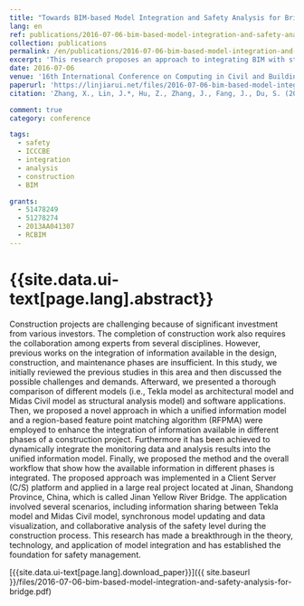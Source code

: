 ```yaml
---
title: "Towards BIM-based Model Integration and Safety Analysis for Bridge Construction"
lang: en
ref: publications/2016-07-06-bim-based-model-integration-and-safety-analysis-for-bridge
collection: publications
permalink: /en/publications/2016-07-06-bim-based-model-integration-and-safety-analysis-for-bridge
excerpt: 'This research proposes an approach to integrating BIM with structural model for safety analysis during bridge constructiion.'
date: 2016-07-06
venue: '16th International Conference on Computing in Civil and Building Engineering'
paperurl: 'https://linjiarui.net/files/2016-07-06-bim-based-model-integration-and-safety-analysis-for-bridge.pdf'
citation: 'Zhang, X., Lin, J.*, Hu, Z., Zhang, J., Fang, J., Du, S. (2016). Towards BIM-based Model Integration and Safety Analysis for Bridge Construction. <i>Proceedings of the 16th International Conference on Computing in Civil and Building Engineering</i>, 1091-1097. Osaka, Japan.'

comment: true
category: conference

tags: 
  - safety
  - ICCCBE
  - integration
  - analysis
  - construction
  - BIM

grants:
  - 51478249
  - 51278274
  - 2013AA041307
  - RCBIM
---
```



{{site.data.ui-text[page.lang].abstract}}
====

Construction projects are challenging because of significant investment from various investors. The completion of construction work also requires the collaboration among experts from several disciplines. However, previous works on the integration of information available in the design, construction, and maintenance phases are insufficient. In this study, we initially reviewed the previous studies in this area and then discussed the possible challenges and demands. Afterward, we presented a thorough comparison of different models (i.e., Tekla model as architectural model and Midas Civil model as structural analysis model) and software applications. Then, we proposed a novel approach in which a unified information model and a region-based feature point matching algorithm (RFPMA) were employed to enhance the integration of information available in different phases of a construction project. Furthermore it has been achieved to dynamically integrate the monitoring data and analysis results into the unified information model. Finally, we proposed the method and the overall workflow that show how the available information in different phases is integrated. The proposed approach was implemented in a Client Server (C/S) platform and applied in a large real project located at Jinan, Shandong Province, China, which is called Jinan Yellow River Bridge. The application involved several scenarios, including information sharing between Tekla model and Midas Civil model, synchronous model updating and data visualization, and collaborative analysis of the safety level during the construction process. This research has made a breakthrough in the theory, technology, and application of model integration and has established the foundation for safety management.

[{{site.data.ui-text[page.lang].download_paper}}]({{ site.baseurl }}/files/2016-07-06-bim-based-model-integration-and-safety-analysis-for-bridge.pdf)
